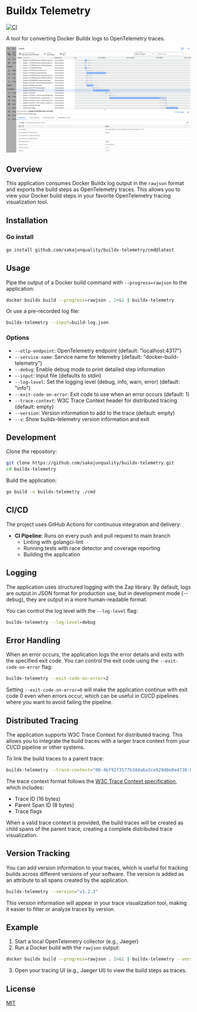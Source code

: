 # Buildx Telemetry


[![CI](https://github.com/sakajunquality/buildx-telemetry/actions/workflows/ci.yml/badge.svg)](https://github.com/sakajunquality/buildx-telemetry/actions/workflows/ci.yml)


A tool for converting Docker Buildx logs to OpenTelemetry traces.

![Trace](docs/resources/trace.png "Trace")


## Overview

This application consumes Docker Buildx log output in the `rawjson` format and exports the build steps as OpenTelemetry traces. This allows you to view your Docker build steps in your favorite OpenTelemetry tracing visualization tool.

## Installation

### Go install

```bash
go install github.com/sakajunquality/buildx-telemetry/cmd@latest
```

## Usage

Pipe the output of a Docker build command with `--progress=rawjson` to the application:

```bash
docker buildx build --progress=rawjson . 2>&1 | buildx-telemetry
```

Or use a pre-recorded log file:

```bash
buildx-telemetry --input=build-log.json
```

### Options

- `--otlp-endpoint`: OpenTelemetry endpoint (default: "localhost:4317")
- `--service-name`: Service name for telemetry (default: "docker-build-telemetry")
- `--debug`: Enable debug mode to print detailed step information
- `--input`: Input file (defaults to stdin)
- `--log-level`: Set the logging level (debug, info, warn, error) (default: "info")
- `--exit-code-on-error`: Exit code to use when an error occurs (default: 1)
- `--trace-context`: W3C Trace Context header for distributed tracing (default: empty)
- `--version`: Version information to add to the trace (default: empty)
- `--v`: Show buildx-telemetry version information and exit

## Development

Clone the repository:

```bash
git clone https://github.com/sakajunquality/buildx-telemetry.git
cd buildx-telemetry
```

Build the application:

```bash
go build -o buildx-telemetry ./cmd
```

## CI/CD

The project uses GitHub Actions for continuous integration and delivery:

- **CI Pipeline**: Runs on every push and pull request to main branch
  - Linting with golangci-lint
  - Running tests with race detector and coverage reporting
  - Building the application


## Logging

The application uses structured logging with the Zap library. By default, logs are output in JSON format for production use, but in development mode (--debug), they are output in a more human-readable format.

You can control the log level with the `--log-level` flag:

```bash
buildx-telemetry --log-level=debug
```

## Error Handling

When an error occurs, the application logs the error details and exits with the specified exit code. You can control the exit code using the `--exit-code-on-error` flag:

```bash
buildx-telemetry --exit-code-on-error=2
```

Setting `--exit-code-on-error=0` will make the application continue with exit code 0 even when errors occur, which can be useful in CI/CD pipelines where you want to avoid failing the pipeline.

## Distributed Tracing

The application supports W3C Trace Context for distributed tracing. This allows you to integrate the build traces with a larger trace context from your CI/CD pipeline or other systems.

To link the build traces to a parent trace:

```bash
buildx-telemetry --trace-context="00-4bf92f3577b34da6a3ce929d0e0e4736-00f067aa0ba902b7-01"
```

The trace context format follows the [W3C Trace Context specification](https://www.w3.org/TR/trace-context/), which includes:
- Trace ID (16 bytes)
- Parent Span ID (8 bytes)
- Trace flags

When a valid trace context is provided, the build traces will be created as child spans of the parent trace, creating a complete distributed trace visualization.

## Version Tracking

You can add version information to your traces, which is useful for tracking builds across different versions of your software. The version is added as an attribute to all spans created by the application.

```bash
buildx-telemetry --version="v1.2.3"
```

This version information will appear in your trace visualization tool, making it easier to filter or analyze traces by version.

## Example

1. Start a local OpenTelemetry collector (e.g., Jaeger)
2. Run a Docker build with the `rawjson` output:

```bash
docker buildx build --progress=rawjson . 2>&1 | buildx-telemetry --version="v1.2.3"
```

3. Open your tracing UI (e.g., Jaeger UI) to view the build steps as traces.

## License

[MIT](LICENSE) 
